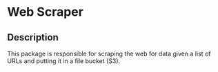 # Web Scraper

## Description

This package is responsible for scraping the web for data given a list of URLs and putting it in a file bucket (S3).
